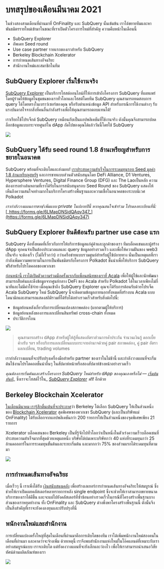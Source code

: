 # บทสรุปของเดือนมีนาคม 2021

ในช่วงสองสามเดือนที่ผ่านมาที่ OnFinality และ SubQuery นั้นเข้มข้น เราได้ขยายทีมและหาพันธมิตรรายใหม่เข้ามาในขณะที่เราเปิดตัวโครงการใหม่ที่สำคัญ ความคืบหน้าในเดือนนี้

-   SubQuery Explorer
-   อัพเดท Seed round
-   Use case partner รายแรกของเราสำหรับ SubQuery
-   Berkeley Blockchain Xcelerator
-   การกำหนดเส้นทางอัจฉริยะ
-   สำนักงานใหม่และสมาชิกในทีม

## SubQuery Explorer เริ่มใช้งานจริง

[SubQuery Explorer](https://explorer.subquery.network/) เป็นบริการโฮสต์ออนไลน์ที่ให้การเข้าถึงโครงการ SubQuery ที่เผยแพร่โดยผู้ร่วมให้ข้อมูลในชุมชนของเราทั่วโลกและโฮสต์โดยทีม SubQuery คุณสามารถทดสอบการ query ได้โดยตรงในเบราว์เซอร์ของคุณ หรือรับตำแหน่งข้อมูล API สำหรับกรณีการใช้งานต่างๆ รับแรงบันดาลใจจากสิ่งที่คนอื่นกำลังสร้างเพื่อให้คุณสามารถตอบแทนได้!

เราเรียกใช้โปรเจ็กต์ SubQuery เหมือนกับเป็นแอปพลิเคชันที่ใช้งานจริง ดังนั้นคุณจึงสามารถปลดล็อกข้อมูลแบบกระจายศูนย์ใน dApp ถัดไปของคุณได้แล้ววันนี้โดยใช้ SubQuery


![](https://miro.medium.com/max/1400/1*GE-Y6XKNOkj_MKY4ZuM5oQ.png)

## **SubQuery ได้รับ seed round 1.8 ล้านเหรียญสำหรับการขยายในอนาคต**

SubQuery พร้อมที่จะเติบโตและส่งมอบ! [เราประสบความสำเร็จในการระดมทุนรอบ Seed มูลค่า 1.8 ล้านเหรียญสหรัฐ](https://subquery.medium.com/subquery-raises-1-8m-seed-round-for-future-expansion-3348c1f2a931) และการขายแบบส่วนตัวสนับสนุนโดย DeFi Alliance, D1 Ventures, Hypersphere Ventures, Digital Finance Group (DFG) และ The Laoเป็นหลัก ความต้องการอย่างล้นหลามที่เราได้รับในการสนับสนุนรอบ Seed Round ของ SubQuery แสดงให้เห็นถึงความสนใจอย่างมากในบริการโครงสร้างพื้นฐานและความเชื่อในอนาคตของระบบนิเวศ Polkadot

_เรากำลังวางแผนการขาย/เพิ่มแบบ private ในปลายปีนี้ หากคุณสนใจเข้าร่วม โปรดลงทะเบียนที่นี่:_ [_https://forms.gle/6LMapDNSidQAqy347_](https://forms.gle/6LMapDNSidQAqy347)

## **SubQuery Explorer ยินดีต้อนรับ partner use case แรก**

SubQuery คือทั้งหมดที่เกี่ยวกับการให้บริการข้อมูลแก่คู่ค้าและลูกค้าของเรา ทีมบล็อคเชนและผู้สร้าง dApp ทุกคนจำเป็นต้องประมวลผลและ query ข้อมูลอย่างรวดเร็ว และเพื่อให้ความฝันของ web3 เป็นจริง จะต้องเร็ว (ไม่ก็เร็วกว่า) กว่าเครือข่ายแบบรวมศูนย์สำหรับผู้ใช้ปลายทาง นั่นเป็นเหตุผลที่เรากำลังเพิ่มความพยายามในการเป็นพันธมิตรกับโครงการ Polkadot ชั้นนำเพื่อให้บริการ SubQuery ฟรีสำหรับโปรโตคอลของพวกเขา

[ก่อนหน้านี้ เราได้เปิดตัวความร่วมมือครั้งแรกกับเพื่อนสนิทของเราที่ Acala](https://subquery.medium.com/subquery-integrates-acala-to-aggregate-and-serve-defi-data-to-polkadot-and-kusama-builders-fc9af6a7aae1) เพื่อให้ผู้ใช้และนักพัฒนาสามารถสืบค้นและดึงข้อมูลจากศูนย์กลาง DeFi ของ Acala สำหรับ Polkadot ได้ในเวลาเพียงไม่กี่นาทีและไม่มีค่าใช้จ่าย เมื่อคุณเข้าถึง SubQuery Explorer คุณจะได้รับการต้อนรับด้วยโปรเจ็ค Acala SubQuery ใหม่ SubQuery นี้จะติดตามข้อมูลภายนอกทั้งหมดที่สร้างบน Acala แบบไดนามิกและสามารถแสดงสถิติรวมที่ได้รับได้อย่างรวดเร็วสำหรับสิ่งต่อไปนี้:

-   ข้อมูลย้อนหลังเกี่ยวกับการเปลี่ยนแปลงสภาพคล่อง (แยกตามผู้ให้บริการ)
-   ข้อมูลย้อนหลังของการแลกเปลี่ยนสินทรัพย์ cross-chain ทั้งหมด
-   ประวัติการโอน

![](https://miro.medium.com/max/1400/0*LOig1jNfPTuVk73D)

> คุณสามารถสร้าง dApp สำหรับผู้ให้กู้ที่แสดงอัตราส่วนการค้ำประกัน จำนวนเงินกู้ ดอกเบี้ยค้างรับ ฯลฯ หรือบริการแลกเปลี่ยนแบบกระจายอำนาจด้วยคู่ pair สภาพคล่อง, คู่ pair อัตราแลกเปลี่ยน, trading volumes

เรากำลังวางแผนที่จะปรับปรุงเครื่องมือสำหรับ partner ของเราในไม่ช้านี้ และกำลังวางแผนที่จะเริ่มต้นใช้งานโปรโตคอลชั้นนำอื่นๆ ในสัปดาห์หน้าหรือสองสัปดาห์ข้างหน้าอย่างรวดเร็ว

_คุณต้องการเริ่มต้นและสร้างโครงการ SubQuery ใหม่สำหรับ dApp ของคุณเองหรือไม่ —_ [_เริ่มต้นทันที_](https://doc.subquery.network/quickstart.html)_ ซึ่งเราจะโฮสต์ไว้ใน_ [_SubQuery Explorer_](https://subquery.medium.com/announcing-the-subquery-explorer-48c051483730) _ฟรี!_ อีกด้วย

## **Berkeley Blockchain Xcelerator**

[ในเดือนมีนาคม เรารู้สึกตื่นเต้นที่จะประกาศ](https://subquery.medium.com/subquery-joins-berkeleys-blockchain-xcelerator-7ea81f96af73)ว่า Berkeley ได้เลือก SubQuery ให้เป็นส่วนหนึ่งของ [Blockchain Xcelerator](https://www.xcelerator.berkeley.edu/) สุดพิเศษของพวกเขา SubQuery (และเป็นบริษัทแม่ OnFinality) ได้รับเลือกจากแอปพลิเคชันกว่า 200 รายการให้เป็นส่วนหนึ่งของจุดพิเศษเพียง 21 รายการ

Xcelerator บล็อคเชนของ Berkeley เป็นที่รู้จักไปทั่วโลกว่าเป็นหนึ่งในตัวเร่งความเร็วบล็อคเชนที่ประสบความสำเร็จมากที่สุดด้วยเหตุผลหนึ่ง บริษัทได้บ่มเพาะบริษัทกว่า 40 แห่งที่ระดมทุนกว่า 25 ล้านดอลลาร์ในการระดมทุนขั้นต้นและระยะเริ่มต้น และมากกว่า 75% ของส่วนแรกได้ระดมทุนที่ตามมา

![](https://miro.medium.com/max/1400/0*t-_mRJaTnGDQO-VI)

## **การกำหนดเส้นทางอัจฉริยะ**

เมื่อเร็วๆ นี้ เราเพิ่งได้รับ [เงินสนับสนุนคลัง](https://kusama.polkassembly.io/treasury/72) เพื่อสร้างเลเยอร์การกำหนดเส้นทางอัจฉริยะให้สมบูรณ์ ซึ่งช่วยให้เราเปิดเผยคลัสเตอร์หลายรายการหลัง single endpoint ซึ่งจะช่วยให้เราสามารถขยายขนาดบริการของเราได้ดีขึ้น และจะแผ่ไปยังคลัสเตอร์ที่ซ้ำซ้อนอย่างรวดเร็วในกรณีที่โครงสร้างพื้นฐานบางส่วนของเราหยุดทำงาน ทั้ง OnFinality และ SubQuery ต่างพึ่งพาโครงสร้างพื้นฐานนี้ ดังนั้นจึงเป็นสิ่งสำคัญที่เราจะยังคงลงทุนและปรับปรุงที่นี่

## **พนักงานใหม่และสำนักงาน**

การเปลี่ยนแปลงครั้งใหญ่ที่สุดในเดือนที่ผ่านมาคือการเติบโตของทีม เราได้เพิ่มพนักงานใหม่สองคนในเดือนที่ผ่านมา และคาดว่าจะจ้างเพิ่ม ด้วยเหตุนี้ เราจึงพบสำนักงานแห่งใหม่ในโอ๊คแลนด์ที่เหมาะกับเราอย่างสมบูรณ์แบบ เราจะเติบโต แต่ยังคงวางแผนที่จะยังเล็กและว่องไว เพื่อให้เราสามารถนำเสนอวิสัยทัศน์ด้านผลิตภัณฑ์ของเรา

![](https://miro.medium.com/max/1400/1*cJZxerXHfgVGu4-7h2xw4Q.jpeg)